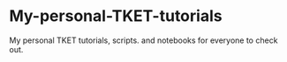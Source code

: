 # My-personal-TKET-tutorials
My personal TKET tutorials, scripts. and notebooks for everyone to check out. 
